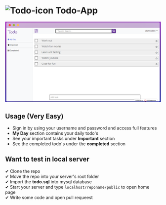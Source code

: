 # ![Todo-icon](https://img.icons8.com/nolan/26/todo-list.png) Todo-App

![Todo-home](public/images/index.png)

## Usage (Very Easy)

- Sign in by using your username and password and access full features
- **My Day** section contains your daily todo's
- See your important tasks under **Important** section
- See the completed todo's under the **completed** section

## Want to test in local server

✔ Clone the repo\
✔ Move the repo into your server's root folder\
✔ Import the **todo.sql** into mysql database\
✔ Start your server and type `localhost/reponame/public` to open home page\
✔ Write some code and open pull requeest
